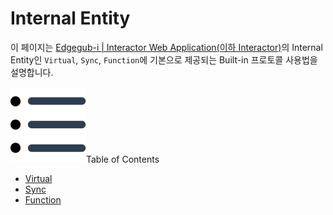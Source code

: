 # Internal Entity
이 페이지는 <u>Edgegub-i | Interactor Web Application(이하 Interactor)</u>의 Internal Entity인 `Virtual`, `Sync`, `Function`에 기본으로 제공되는 Built-in 프로토콜 사용법을 설명합니다.

<div class="toc-title"><img src="../../img/icon/list.svg">Table of Contents</div>

- [Virtual](virtual.md)
- [Sync](#)
- [Function](#)
